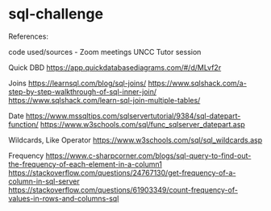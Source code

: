 # sql-challenge

References:

code used/sources -
Zoom meetings UNCC
Tutor session

Quick DBD
https://app.quickdatabasediagrams.com/#/d/MLvf2r

Joins
https://learnsql.com/blog/sql-joins/
https://www.sqlshack.com/a-step-by-step-walkthrough-of-sql-inner-join/
https://www.sqlshack.com/learn-sql-join-multiple-tables/

Date 
https://www.mssqltips.com/sqlservertutorial/9384/sql-datepart-function/
https://www.w3schools.com/sql/func_sqlserver_datepart.asp

Wildcards, Like Operator
https://www.w3schools.com/sql/sql_wildcards.asp

Frequency 
https://www.c-sharpcorner.com/blogs/sql-query-to-find-out-the-frequency-of-each-element-in-a-column1
https://stackoverflow.com/questions/24767130/get-frequency-of-a-column-in-sql-server
https://stackoverflow.com/questions/61903349/count-frequency-of-values-in-rows-and-columns-sql